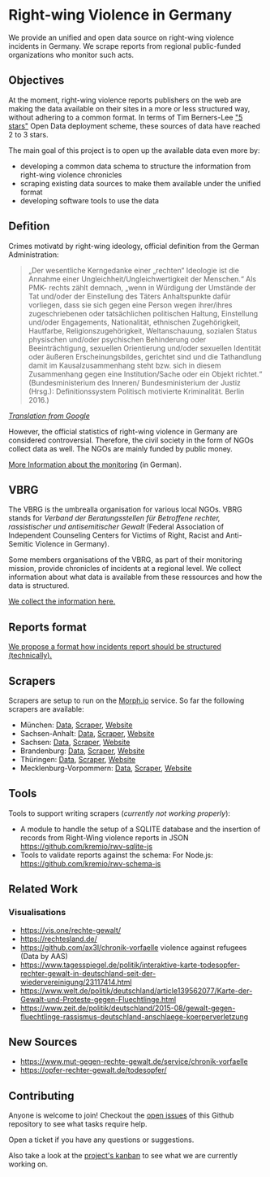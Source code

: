 # Right-wing Violence in Germany

We provide an unified and open data source on right-wing violence incidents in Germany. We scrape reports from regional public-funded organizations who monitor such acts.

## Objectives

At the moment, right-wing violence reports publishers on the web are making the data available on their sites in a more or less structured way, without adhering to a common format.
In terms of Tim Berners-Lee ["5 stars"](https://5stardata.info/en/) Open Data deployment scheme, these sources of data have reached 2 to 3 stars.

The main goal of this project is to open up the available data even more by:

- developing a common data schema to structure the information from right-wing violence chronicles
- scraping existing data sources to make them available under the unified format
- developing software tools to use the data

## Defition

Crimes motivatd by right-wing ideology, official definition from the German Administration:

> „Der wesentliche Kerngedanke einer „rechten“ Ideologie ist die Annahme einer Ungleichheit/Ungleichwertigkeit der Menschen.“ Als PMK- rechts zählt demnach, „wenn in Würdigung der Umstände der Tat und/oder der Einstellung des Täters Anhaltspunkte dafür vorliegen, dass sie sich gegen eine Person wegen ihrer/ihres zugeschriebenen oder tatsächlichen politischen Haltung, Einstellung und/oder Engagements, Nationalität, ethnischen Zugehörigkeit, Hautfarbe, Religionszugehörigkeit, Weltanschauung, sozialen Status physischen und/oder psychischen Behinderung oder Beeinträchtigung, sexuellen Orientierung und/oder sexuellen Identität oder äußeren Erscheinungsbildes, gerichtet sind und die Tathandlung damit im Kausalzusammenhang steht bzw. sich in diesem Zusammenhang gegen eine Institution/Sache oder ein Objekt richtet.“ (Bundesministerium des Inneren/ Bundesministerium der Justiz (Hrsg.): Definitionssystem Politisch motivierte Kriminalität. Berlin 2016.)

_[Translation from Google](https://tinyurl.com/ycfnm883)_

However, the official statistics of right-wing violence in Germany are considered controversial. Therefore, the civil society in the form of NGOs collect data as well. The NGOs are mainly funded by public money.

[More Information about the monitoring](https://www.verband-brg.de/ueber-uns/#monitoring) (in German).

## VBRG

The VBRG is the umbrealla organisation for various local NGOs. VBRG stands for _Verband der Beratungsstellen für Betroffene rechter, rassistischer und antisemitischer Gewalt_ (Federal Association of Independent Counseling Centers for Victims of Right, Racist and Anti-Semitic Violence in Germany).

Some members organisations of the VBRG, as part of their monitoring mission, provide chronicles of incidents at a regional level. We collect information about what data is available from these ressources and how the data is structured.

[We collect the information here.](/Organisations.md)

## Reports format

[We propose a format how incidents report should be structured (technically).](/Format.md)

## Scrapers

Scrapers are setup to run on the [Morph.io](https://morph.io/) service. So far the following scrapers are available:

- München: [Data](https://morph.io/kremio/rwv-de-by-before), [Scraper](https://github.com/kremio/rwv-de-by-before), [Website](https://muenchen-chronik.de/)
- Sachsen-Anhalt: [Data](https://morph.io/jfilter/mobile-opferberatung-scraper), [Scraper](https://github.com/jfilter/mobile-opferberatung-scraper), [Website](https://www.mobile-opferberatung.de/monitoring/chronik-2019/)
- Sachsen: [Data](https://morph.io/jfilter/raa-sachsen-scraper), [Scraper](https://github.com/jfilter/raa-sachsen-scraper), [Website](https://www.raa-sachsen.de/chronik.html)
- Brandenburg: [Data](https://morph.io/jfilter/opferperspektive-scraper), [Scraper](https://github.com/jfilter/opferperspektive-scraper), [Website](https://www.opferperspektive.de/category/rechte-angriffe/chronologie-rechter-angriffe)
- Thüringen: [Data](https://morph.io/redadmiral/ezra_scraper), [Scraper](https://github.com/redadmiral/ezra_scraper), [Website](https://ezra.de/chronik/)
- Mecklenburg-Vorpommern: [Data](https://morph.io/schwukas/rwv-de-mv-lobbi), [Scraper](https://github.com/schwukas/rwv-de-mv-lobbi), [Website](https://www.lobbi-mv.de/chronik-rechter-gewalt/)

## Tools

Tools to support writing scrapers (_currently not working properly_):

- A module to handle the setup of a SQLITE database and the insertion of records from Right-Wing violence reports in JSON
  https://github.com/kremio/rwv-sqlite-js
- Tools to validate reports against the schema:
  For Node.js: https://github.com/kremio/rwv-schema-js

## Related Work

### Visualisations

- https://vis.one/rechte-gewalt/
- https://rechtesland.de/
- https://github.com/ax3l/chronik-vorfaelle violence against refugees (Data by AAS)
- https://www.tagesspiegel.de/politik/interaktive-karte-todesopfer-rechter-gewalt-in-deutschland-seit-der-wiedervereinigung/23117414.html
- https://www.welt.de/politik/deutschland/article139562077/Karte-der-Gewalt-und-Proteste-gegen-Fluechtlinge.html
- https://www.zeit.de/politik/deutschland/2015-08/gewalt-gegen-fluechtlinge-rassismus-deutschland-anschlaege-koerperverletzung

## New Sources

- https://www.mut-gegen-rechte-gewalt.de/service/chronik-vorfaelle
- https://opfer-rechter-gewalt.de/todesopfer/

## Contributing

Anyone is welcome to join! Checkout the [open issues](https://github.com/dmedak/right-wing-violence-de/issues) of this Github repository to see what tasks require help.

Open a ticket if you have any questions or suggestions.

Also take a look at the [project's kanban](https://github.com/dmedak/right-wing-violence-de/projects/1) to see what we are currently working on.
